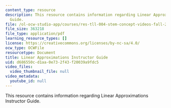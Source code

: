 ```yaml
---
content_type: resource
description: This resource contains information regarding Linear Approximations Instructor
  Guide.
file: /ol-ocw-studio-app/courses/res-tll-004-stem-concept-videos-fall-2013/d686550cd1aa0e732f43f20039a9fdc5_MITRES_TLL-004F13_LinAp_IG.pdf
file_size: 363218
file_type: application/pdf
learning_resource_types: []
license: https://creativecommons.org/licenses/by-nc-sa/4.0/
ocw_type: OCWFile
resourcetype: Document
title: Linear Approximations Instructor Guide
uid: d686550c-d1aa-0e73-2f43-f20039a9fdc5
video_files:
  video_thumbnail_file: null
video_metadata:
  youtube_id: null
---
```

This resource contains information regarding Linear Approximations Instructor Guide.